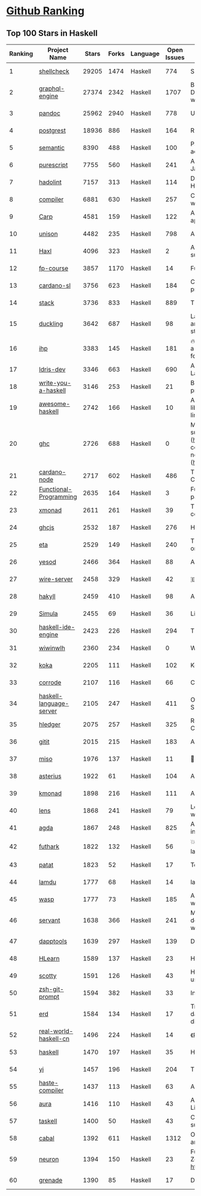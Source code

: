 [Github Ranking](../README.md)
==========

## Top 100 Stars in Haskell

| Ranking | Project Name | Stars | Forks | Language | Open Issues | Description | Last Commit |
| ------- | ------------ | ----- | ----- | -------- | ----------- | ----------- | ----------- |
| 1 | [shellcheck](https://github.com/koalaman/shellcheck) | 29205 | 1474 | Haskell | 774 | ShellCheck, a static analysis tool for shell scripts | 2022-07-07T21:37:23Z |
| 2 | [graphql-engine](https://github.com/hasura/graphql-engine) | 27374 | 2342 | Haskell | 1707 | Blazing fast, instant realtime GraphQL APIs on your DB with fine grained access control, also trigger webhooks on database events. | 2022-07-11T00:45:33Z |
| 3 | [pandoc](https://github.com/jgm/pandoc) | 25962 | 2940 | Haskell | 778 | Universal markup converter | 2022-07-10T08:17:25Z |
| 4 | [postgrest](https://github.com/PostgREST/postgrest) | 18936 | 886 | Haskell | 164 | REST API for any Postgres database | 2022-07-11T01:47:47Z |
| 5 | [semantic](https://github.com/github/semantic) | 8390 | 488 | Haskell | 100 | Parsing, analyzing, and comparing source code across many languages | 2022-06-29T17:29:49Z |
| 6 | [purescript](https://github.com/purescript/purescript) | 7755 | 560 | Haskell | 241 | A strongly-typed language that compiles to JavaScript | 2022-07-08T12:31:59Z |
| 7 | [hadolint](https://github.com/hadolint/hadolint) | 7157 | 313 | Haskell | 114 | Dockerfile linter, validate inline bash, written in Haskell | 2022-07-09T17:41:10Z |
| 8 | [compiler](https://github.com/elm/compiler) | 6881 | 630 | Haskell | 257 | Compiler for Elm, a functional language for reliable webapps. | 2022-05-26T12:57:25Z |
| 9 | [Carp](https://github.com/carp-lang/Carp) | 4581 | 159 | Haskell | 122 | A statically typed lisp, without a GC, for real-time applications. | 2022-04-22T19:21:12Z |
| 10 | [unison](https://github.com/unisonweb/unison) | 4482 | 235 | Haskell | 798 | A friendly programming language from the future | 2022-07-11T00:53:53Z |
| 11 | [Haxl](https://github.com/facebook/Haxl) | 4096 | 323 | Haskell | 2 | A Haskell library that simplifies access to remote data, such as databases or web-based services.  | 2022-06-10T20:45:04Z |
| 12 | [fp-course](https://github.com/system-f/fp-course) | 3857 | 1170 | Haskell | 14 | Functional Programming Course | 2022-05-11T00:24:05Z |
| 13 | [cardano-sl](https://github.com/input-output-hk/cardano-sl) | 3756 | 623 | Haskell | 184 | Cryptographic currency implementing Ouroboros PoS protocol | 2020-07-30T15:22:04Z |
| 14 | [stack](https://github.com/commercialhaskell/stack) | 3736 | 833 | Haskell | 889 | The Haskell Tool Stack | 2022-07-10T16:50:05Z |
| 15 | [duckling](https://github.com/facebook/duckling) | 3642 | 687 | Haskell | 98 | Language, engine, and tooling for expressing, testing, and evaluating composable language rules on input strings. | 2022-07-07T16:57:44Z |
| 16 | [ihp](https://github.com/digitallyinduced/ihp) | 3383 | 145 | Haskell | 181 | 🔥 The fastest way to build type safe web apps. IHP is a new batteries-included web framework optimized for longterm productivity and programmer happiness | 2022-07-08T13:04:45Z |
| 17 | [Idris-dev](https://github.com/idris-lang/Idris-dev) | 3346 | 663 | Haskell | 690 | A Dependently Typed Functional Programming Language | 2022-05-23T20:43:24Z |
| 18 | [write-you-a-haskell](https://github.com/sdiehl/write-you-a-haskell) | 3146 | 253 | Haskell | 21 | Building a modern functional compiler from first principles. (http://dev.stephendiehl.com/fun/) | 2021-01-11T13:56:03Z |
| 19 | [awesome-haskell](https://github.com/krispo/awesome-haskell) | 2742 | 166 | Haskell | 10 | A collection of awesome Haskell links, frameworks, libraries and software. Inspired by awesome projects line. | 2022-06-12T10:08:55Z |
| 20 | [ghc](https://github.com/ghc/ghc) | 2726 | 688 | Haskell | 0 | Mirror of the Glasgow Haskell Compiler. Please submit issues and patches to GHC's Gitlab instance (https://gitlab.haskell.org/ghc/ghc). First time contributors are encouraged to get started with the newcomers info (https://gitlab.haskell.org/ghc/ghc/wikis/contributing). | 2022-07-09T16:16:55Z |
| 21 | [cardano-node](https://github.com/input-output-hk/cardano-node) | 2717 | 602 | Haskell | 486 | The core component that is used to participate in a Cardano decentralised blockchain. | 2022-07-11T02:52:13Z |
| 22 | [Functional-Programming](https://github.com/caiorss/Functional-Programming) | 2635 | 164 | Haskell | 3 | Functional Programming concepts, examples and patterns illustrated in Haskell, Ocaml and Python | 2019-08-06T22:00:55Z |
| 23 | [xmonad](https://github.com/xmonad/xmonad) | 2611 | 261 | Haskell | 39 | The core of xmonad, a small but functional ICCCM-compliant tiling window manager | 2022-07-09T23:08:44Z |
| 24 | [ghcjs](https://github.com/ghcjs/ghcjs) | 2532 | 187 | Haskell | 276 | Haskell to JavaScript compiler, based on GHC | 2022-04-10T23:21:40Z |
| 25 | [eta](https://github.com/typelead/eta) | 2529 | 149 | Haskell | 240 | The Eta Programming Language, a dialect of Haskell on the JVM | 2019-11-30T21:26:00Z |
| 26 | [yesod](https://github.com/yesodweb/yesod) | 2466 | 364 | Haskell | 88 | A RESTful Haskell web framework built on WAI. | 2022-07-07T10:07:41Z |
| 27 | [wire-server](https://github.com/wireapp/wire-server) | 2458 | 329 | Haskell | 42 | 🇪🇺 Wire back-end services | 2022-07-10T23:39:45Z |
| 28 | [hakyll](https://github.com/jaspervdj/hakyll) | 2459 | 410 | Haskell | 98 | A static website compiler library in Haskell | 2022-07-08T03:14:22Z |
| 29 | [Simula](https://github.com/SimulaVR/Simula) | 2455 | 69 | Haskell | 36 | Linux VR Desktop | 2022-05-22T01:25:47Z |
| 30 | [haskell-ide-engine](https://github.com/haskell/haskell-ide-engine) | 2423 | 226 | Haskell | 294 | The engine for haskell ide-integration. Not an IDE | 2020-12-23T06:21:46Z |
| 31 | [wiwinwlh](https://github.com/sdiehl/wiwinwlh) | 2360 | 234 | Haskell | 0 | What I Wish I Knew When Learning Haskell | 2022-02-25T06:38:14Z |
| 32 | [koka](https://github.com/koka-lang/koka) | 2205 | 111 | Haskell | 102 | Koka language compiler and interpreter | 2022-06-29T19:19:51Z |
| 33 | [corrode](https://github.com/jameysharp/corrode) | 2107 | 116 | Haskell | 66 | C to Rust translator | 2019-03-10T01:48:47Z |
| 34 | [haskell-language-server](https://github.com/haskell/haskell-language-server) | 2105 | 247 | Haskell | 411 | Official haskell ide support via language server (LSP). Successor of ghcide & haskell-ide-engine. | 2022-07-11T02:46:11Z |
| 35 | [hledger](https://github.com/simonmichael/hledger) | 2075 | 257 | Haskell | 325 | Robust, fast, intuitive plain text accounting tool with CLI, TUI and web interfaces. | 2022-07-10T21:06:00Z |
| 36 | [gitit](https://github.com/jgm/gitit) | 2015 | 215 | Haskell | 183 | A wiki using HAppS, pandoc, and git | 2022-03-12T17:39:43Z |
| 37 | [miso](https://github.com/dmjio/miso) | 1976 | 137 | Haskell | 11 | :ramen: A tasty Haskell front-end framework | 2022-06-25T01:41:17Z |
| 38 | [asterius](https://github.com/tweag/asterius) | 1922 | 61 | Haskell | 104 | A Haskell to WebAssembly compiler | 2022-05-16T17:54:22Z |
| 39 | [kmonad](https://github.com/kmonad/kmonad) | 1898 | 216 | Haskell | 111 | An advanced keyboard manager | 2022-07-09T18:10:49Z |
| 40 | [lens](https://github.com/ekmett/lens) | 1868 | 241 | Haskell | 79 | Lenses, Folds, and Traversals - Join us on web.libera.chat #haskell-lens | 2022-06-21T10:42:24Z |
| 41 | [agda](https://github.com/agda/agda) | 1867 | 248 | Haskell | 825 | Agda is a dependently typed programming language / interactive theorem prover. | 2022-07-08T18:37:42Z |
| 42 | [futhark](https://github.com/diku-dk/futhark) | 1822 | 132 | Haskell | 56 | :boom::computer::boom: A data-parallel functional programming language | 2022-07-06T20:04:28Z |
| 43 | [patat](https://github.com/jaspervdj/patat) | 1823 | 52 | Haskell | 17 | Terminal-based presentations using Pandoc | 2022-04-17T15:19:47Z |
| 44 | [lamdu](https://github.com/lamdu/lamdu) | 1777 | 68 | Haskell | 14 | lamdu - towards the next generation IDE | 2022-07-10T09:27:08Z |
| 45 | [wasp](https://github.com/wasp-lang/wasp) | 1777 | 73 | Haskell | 185 | A programming language that understands what a web app is. | 2022-07-08T15:53:43Z |
| 46 | [servant](https://github.com/haskell-servant/servant) | 1638 | 366 | Haskell | 241 | Main repository for the servant libraries — DSL for describing, serving, querying, mocking, documenting web applications and more! | 2022-07-01T11:25:13Z |
| 47 | [dapptools](https://github.com/dapphub/dapptools) | 1639 | 297 | Haskell | 139 | Dapp, Seth, Hevm, and more | 2022-06-29T16:02:01Z |
| 48 | [HLearn](https://github.com/mikeizbicki/HLearn) | 1589 | 137 | Haskell | 23 | Homomorphic machine learning | 2016-05-29T16:51:53Z |
| 49 | [scotty](https://github.com/scotty-web/scotty) | 1591 | 126 | Haskell | 43 | Haskell web framework inspired by Ruby's Sinatra, using WAI and Warp (Official Repository) | 2022-06-17T11:00:25Z |
| 50 | [zsh-git-prompt](https://github.com/olivierverdier/zsh-git-prompt) | 1594 | 382 | Haskell | 33 | Informative git prompt for zsh | 2022-03-24T15:50:23Z |
| 51 | [erd](https://github.com/BurntSushi/erd) | 1584 | 134 | Haskell | 17 | Translates a plain text description of a relational database schema to a graphical entity-relationship diagram. | 2021-09-29T18:07:09Z |
| 52 | [real-world-haskell-cn](https://github.com/huangz1990/real-world-haskell-cn) | 1496 | 224 | Haskell | 14 | 《Real World Haskell》中文翻译项目 | 2022-02-14T13:35:16Z |
| 53 | [haskell](https://github.com/tensorflow/haskell) | 1470 | 197 | Haskell | 35 | Haskell bindings for TensorFlow | 2021-02-09T17:08:46Z |
| 54 | [yi](https://github.com/yi-editor/yi) | 1457 | 196 | Haskell | 204 | The Haskell-Scriptable Editor | 2020-11-20T06:23:22Z |
| 55 | [haste-compiler](https://github.com/valderman/haste-compiler) | 1437 | 113 | Haskell | 63 | A GHC-based Haskell to JavaScript compiler | 2019-03-17T10:49:58Z |
| 56 | [aura](https://github.com/fosskers/aura) | 1416 | 110 | Haskell | 43 | A secure, multilingual package manager for Arch Linux and the AUR. | 2022-06-29T18:50:31Z |
| 57 | [taskell](https://github.com/smallhadroncollider/taskell) | 1400 | 50 | Haskell | 43 | Command-line Kanban board/task manager with support for Trello boards and GitHub projects | 2022-02-03T16:24:25Z |
| 58 | [cabal](https://github.com/haskell/cabal) | 1392 | 611 | Haskell | 1312 | Official upstream development repository for Cabal and cabal-install | 2022-07-10T09:21:29Z |
| 59 | [neuron](https://github.com/srid/neuron) | 1394 | 150 | Haskell | 23 | Future-proof note-taking and publishing based on Zettelkasten (superseded by Emanote: https://github.com/srid/emanote) | 2022-07-08T02:26:26Z |
| 60 | [grenade](https://github.com/HuwCampbell/grenade) | 1390 | 85 | Haskell | 17 | Deep Learning in Haskell | 2022-04-05T05:27:24Z |

